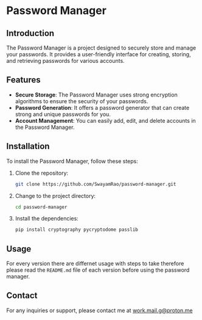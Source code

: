 # Password Manager

## Introduction
The Password Manager is a project designed to securely store and manage your passwords. It provides a user-friendly interface for creating, storing, and retrieving passwords for various accounts.

## Features
- **Secure Storage**: The Password Manager uses strong encryption algorithms to ensure the security of your passwords.
- **Password Generation**: It offers a password generator that can create strong and unique passwords for you.
- **Account Management**: You can easily add, edit, and delete accounts in the Password Manager.

## Installation
To install the Password Manager, follow these steps:

1. Clone the repository:
    ```bash
    git clone https://github.com/SwayamRao/password-manager.git
    ```

2. Change to the project directory:
    ```bash
    cd password-manager
    ```

3. Install the dependencies:
    ```bash
    pip install cryptography pycryptodome passlib
 
    ```

## Usage
For every version there are differnet usage with steps to take therefore please read the `README.md` file of each version before using the password manager.

## Contact
For any inquiries or support, please contact me at work.mail.g@proton.me 
